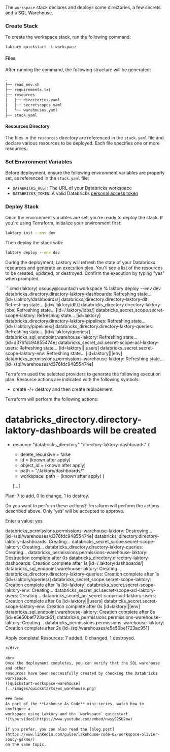 The `workspace` stack declares and deploys some directories, a few secrets
and a SQL Warehouse.

### Create Stack
To create the workspace stack, run the following command:
```commandline
laktory quickstart -t workspace
```

#### Files
After running the command, the following structure will be generated:
```terminal
.
├── read_env.sh
├── requirements.txt
├── resources
│   ├── directories.yaml
│   ├── secretscopes.yaml
│   └── warehouses.yaml
├── stack.yaml
```

#### Resources Directory
The files in the `resources` directory are referenced in the `stack.yaml` file and declare various resources to be 
deployed. Each file specifies one or more resources.

### Set Environment Variables
Before deployment, ensure the following environment variables are properly set, as referenced in the `stack.yaml` file:

- `DATABRICKS_HOST`: The URL of your Databricks workspace
- `DATABRICKS_TOKEN`: A valid Databricks [personal access token](https://docs.databricks.com/en/dev-tools/auth/pat.html)

### Deploy Stack
Once the environment variables are set, you’re ready to deploy the stack. If you're using Terraform, initialize your 
environment first:

```cmd
laktory init --env dev
```

Then deploy the stack with:
```cmd
laktory deploy --env dev
```

During the deployment, Laktory will refresh the state of your Databricks resources and generate an execution plan. 
You'll see a list of the resources to be created, updated, or destroyed. Confirm the execution by typing "yes" when prompted.

<div class="code-output">
```cmd
(laktory) osoucy@countach workspace % laktory deploy --env dev
databricks_directory.directory-laktory-dashboards: Refreshing state... [id=/.laktory/dashboards/]
databricks_directory.directory-laktory-dlt: Refreshing state... [id=/.laktory/dlt/]
databricks_directory.directory-laktory-jobs: Refreshing state... [id=/.laktory/jobs/]
databricks_secret_scope.secret-scope-laktory: Refreshing state... [id=laktory]
databricks_directory.directory-laktory-pipelines: Refreshing state... [id=/.laktory/pipelines/]
databricks_directory.directory-laktory-queries: Refreshing state... [id=/.laktory/queries/]
databricks_sql_endpoint.warehouse-laktory: Refreshing state... [id=d376fdc94855474e]
databricks_secret_acl.secret-scope-acl-laktory-users: Refreshing state... [id=laktory|||users]
databricks_secret.secret-scope-laktory-env: Refreshing state... [id=laktory|||env]
databricks_permissions.permissions-warehouse-laktory: Refreshing state... [id=/sql/warehouses/d376fdc94855474e]

Terraform used the selected providers to generate the following execution plan. Resource actions are indicated with the following symbols:
  + create
-/+ destroy and then create replacement

Terraform will perform the following actions:

  # databricks_directory.directory-laktory-dashboards will be created
  + resource "databricks_directory" "directory-laktory-dashboards" {
      + delete_recursive = false
      + id               = (known after apply)
      + object_id        = (known after apply)
      + path             = "/.laktory/dashboards/"
      + workspace_path   = (known after apply)
    }

    [...]

Plan: 7 to add, 0 to change, 1 to destroy.

Do you want to perform these actions?
  Terraform will perform the actions described above.
  Only 'yes' will be accepted to approve.

  Enter a value: yes

databricks_permissions.permissions-warehouse-laktory: Destroying... [id=/sql/warehouses/d376fdc94855474e]
databricks_directory.directory-laktory-dashboards: Creating...
databricks_secret_scope.secret-scope-laktory: Creating...
databricks_directory.directory-laktory-queries: Creating...
databricks_permissions.permissions-warehouse-laktory: Destruction complete after 0s
databricks_directory.directory-laktory-dashboards: Creation complete after 1s [id=/.laktory/dashboards/]
databricks_sql_endpoint.warehouse-laktory: Creating...
databricks_directory.directory-laktory-queries: Creation complete after 1s [id=/.laktory/queries/]
databricks_secret_scope.secret-scope-laktory: Creation complete after 1s [id=laktory]
databricks_secret.secret-scope-laktory-env: Creating...
databricks_secret_acl.secret-scope-acl-laktory-users: Creating...
databricks_secret_acl.secret-scope-acl-laktory-users: Creation complete after 0s [id=laktory|||users]
databricks_secret.secret-scope-laktory-env: Creation complete after 0s [id=laktory|||env]
databricks_sql_endpoint.warehouse-laktory: Creation complete after 8s [id=e5e50bef723ac951]
databricks_permissions.permissions-warehouse-laktory: Creating...
databricks_permissions.permissions-warehouse-laktory: Creation complete after 2s [id=/sql/warehouses/e5e50bef723ac951]

Apply complete! Resources: 7 added, 0 changed, 1 destroyed.
```
</div>

<br>
Once the deployment completes, you can verify that the SQL warehouse and other 
resources have been successfully created by checking the Databricks workspace.
![quickstart-workspace-warehouse](../images/quickstarts/ws_warehouse.png)

### Demo
As part of the **Lakhouse As Code** mini-series, watch how to configure a
workspace using Laktory and the `workspace` quickstart.
![type:video](https://www.youtube.com/embed/nwsyS2SU2mw)

If you prefer, you can also read the [blog post](https://www.linkedin.com/pulse/lakehouse-code-02-workspace-olivier-soucy-gskme/)
on the same topic.

